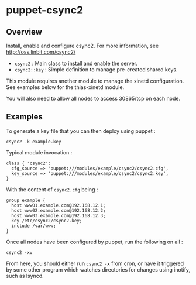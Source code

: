 # puppet-csync2

## Overview

Install, enable and configure csync2. For more information, see
http://oss.linbit.com/csync2/

* `csync2` : Main class to install and enable the server.
* `csync2::key` : Simple definition to manage pre-created shared keys.

This module requires another module to manage the xinetd configuration. See
examples below for the thias-xinetd module.

You will also need to allow all nodes to access 30865/tcp on each node.

## Examples

To generate a key file that you can then deploy using puppet :

    csync2 -k example.key

Typical module invocation :

    class { 'csync2':
      cfg_source => 'puppet:///modules/example/csync2/csync2.cfg',
      key_source => 'puppet:///modules/example/csync2/csync2.key',
    }

With the content of `csync2.cfg` being :

    group example {
      host www01.example.com@192.168.12.1;
      host www02.example.com@192.168.12.2;
      host www03.example.com@192.168.12.3;
      key /etc/csync2/csync2.key;
      include /var/www;
    }

Once all nodes have been configured by puppet, run the following on all :

    csync2 -xv

From here, you should either run `csync2 -x` from cron, or have it triggered
by some other program which watches directories for changes using inotify, such
as lsyncd.

